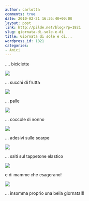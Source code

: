 ```yaml
---
author: carlotta
comments: true
date: 2010-02-21 16:36:40+00:00
layout: post
link: http://pilde.net/blog/?p=1821
slug: giornata-di-sole-e-di
title: Giornata di sole e di...
wordpress_id: 1821
categories:
- Amici
---
```


.... biciclette

![](http://pilde.net/blog/wp-content/uploads/2010/02/bici1.jpg)




... succhi di frutta

![](http://pilde.net/blog/wp-content/uploads/2010/02/succhi.jpg)




... palle

![](http://pilde.net/blog/wp-content/uploads/2010/02/caterina_palla.jpg)




... coccole di nonno

![](http://pilde.net/blog/wp-content/uploads/2010/02/coccolenonno.jpg)




... adesivi sulle scarpe

![](http://pilde.net/blog/wp-content/uploads/2010/02/adesivi.jpg)




... salti sul tappetone elastico

![](http://pilde.net/blog/wp-content/uploads/2010/02/tappetone.jpg)




e di mamme che esagerano!

![](http://pilde.net/blog/wp-content/uploads/2010/02/tappetone_mamma.jpg)




... insomma proprio una bella giornata!!!
